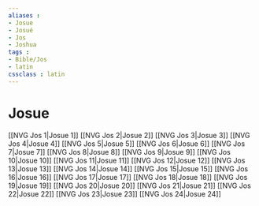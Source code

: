 ```yaml
---
aliases : 
- Josue
- Josué
- Jos
- Joshua
tags : 
- Bible/Jos
- latin
cssclass : latin
---
```


# Josue

[[NVG Jos 1|Josue 1]]
[[NVG Jos 2|Josue 2]]
[[NVG Jos 3|Josue 3]]
[[NVG Jos 4|Josue 4]]
[[NVG Jos 5|Josue 5]]
[[NVG Jos 6|Josue 6]]
[[NVG Jos 7|Josue 7]]
[[NVG Jos 8|Josue 8]]
[[NVG Jos 9|Josue 9]]
[[NVG Jos 10|Josue 10]]
[[NVG Jos 11|Josue 11]]
[[NVG Jos 12|Josue 12]]
[[NVG Jos 13|Josue 13]]
[[NVG Jos 14|Josue 14]]
[[NVG Jos 15|Josue 15]]
[[NVG Jos 16|Josue 16]]
[[NVG Jos 17|Josue 17]]
[[NVG Jos 18|Josue 18]]
[[NVG Jos 19|Josue 19]]
[[NVG Jos 20|Josue 20]]
[[NVG Jos 21|Josue 21]]
[[NVG Jos 22|Josue 22]]
[[NVG Jos 23|Josue 23]]
[[NVG Jos 24|Josue 24]]

